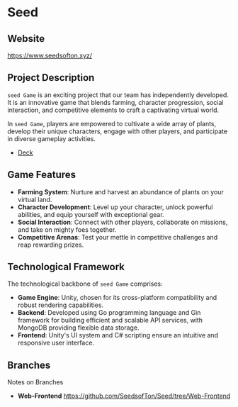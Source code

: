 # Seed
  
## Website
https://www.seedsofton.xyz/

## Project Description  
  
`seed Game` is an exciting project that our team has independently developed. It is an innovative game that blends farming, character progression, social interaction, and competitive elements to craft a captivating virtual world.  
  
In `seed Game`, players are empowered to cultivate a wide array of plants, develop their unique characters, engage with other players, and participate in diverse gameplay activities.  

- [Deck](https://docs.google.com/presentation/d/160IqKbD3M600EuntXIGBI6H3vqI1TM_sa65nam-JXVs/edit?usp=sharing)

## Game Features  
  
- **Farming System**: Nurture and harvest an abundance of plants on your virtual land.  
- **Character Development**: Level up your character, unlock powerful abilities, and equip yourself with exceptional gear.  
- **Social Interaction**: Connect with other players, collaborate on missions, and take on mighty foes together.  
- **Competitive Arenas**: Test your mettle in competitive challenges and reap rewarding prizes.  
  
## Technological Framework  
  
The technological backbone of `seed Game` comprises:  
  
- **Game Engine**: Unity, chosen for its cross-platform compatibility and robust rendering capabilities.  
- **Backend**: Developed using Go programming language and Gin framework for building efficient and scalable API services, with MongoDB providing flexible data storage.  
- **Frontend**: Unity's UI system and C# scripting ensure an intuitive and responsive user interface.  

## Branches

Notes on Branches

- **Web-Frontend** https://github.com/SeedsofTon/Seed/tree/Web-Frontend